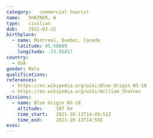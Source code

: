 ```yaml
---
category:	commercial tourist
name:	SHATNER, W
type:	civilian
dob:	1931-03-22
birthplace:
  - name: Montreal, Quebec, Canada
    latitude: 45.50889
    longitude: -73.55417
country:
  - USA
gender:	Male
qualifications:
references:
  - https://en.wikipedia.org/wiki/Blue_Origin_NS-18
  - https://en.wikipedia.org/wiki/William_Shatner
missions:
  - name: Blue Origin NS-18
    altitude:     107 km
    time_start:   2021-10-13T14:49:51Z
    time_end:     2021-10-13T14:59Z
evas:
---
```

